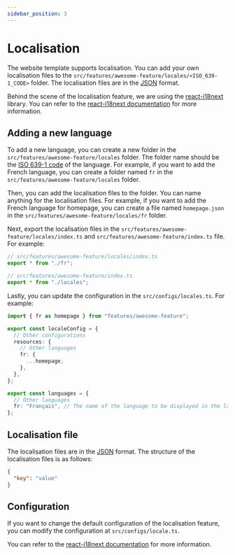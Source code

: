 ```yaml
---
sidebar_position: 3
---
```


# Localisation

The website template supports localisation. You can add your own localisation files to the `src/features/awesome-feature/locales/<ISO_639-1_CODE>` folder. The localisation files are in the [JSON](https://www.json.org/json-en.html) format.

Behind the scene of the localisation feature, we are using the [react-i18next](https://react.i18next.com/) library. You can refer to the [react-i18next documentation](https://formatjs.io/docs/react-intl/) for more information.

## Adding a new language

To add a new language, you can create a new folder in the `src/features/awesome-feature/locales` folder. The folder name should be the [ISO 639-1 code](https://en.wikipedia.org/wiki/List_of_ISO_639-1_codes) of the language. For example, if you want to add the French language, you can create a folder named `fr` in the `src/features/awesome-feature/locales` folder.

Then, you can add the localisation files to the folder. You can name anything for the localisation files. For example, if you want to add the French language for homepage, you can create a file named `homepage.json` in the `src/features/awesome-feature/locales/fr` folder.

Next, export the localisation files in the `src/features/awesome-feature/locales/index.ts` and `src/features/awesome-feature/index.ts` file. For example:

```ts
// src/features/awesome-feature/locales/index.ts
export * from "./fr";

// src/features/awesome-feature/index.ts
export * from "./locales";
```

Lastly, you can update the configuration in the `src/configs/locales.ts`. For example:

```ts
import { fr as homepage } from "features/awesome-feature";

export const localeConfig = {
  // Other configurations
  resources: {
    // Other languages
    fr: {
      ...homepage,
    },
  },
};

export const languages = {
  // Other languages
  fr: "Français", // The name of the language to be displayed in the language switcher
};
```

## Localisation file

The localisation files are in the [JSON](https://www.json.org/json-en.html) format. The structure of the localisation files is as follows:

```json
{
  "key": "value"
}
```

## Configuration

If you want to change the default configuration of the localisation feature, you can modify the configuration at `src/configs/locale.ts`.

You can refer to the [react-i18next documentation](https://formatjs.io/docs/react-intl/) for more information.
